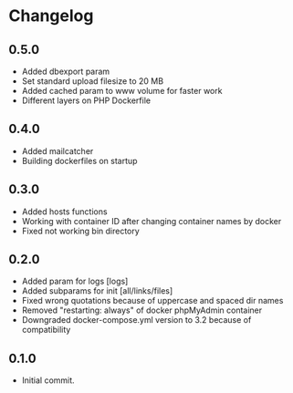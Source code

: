 # Changelog

## 0.5.0
- Added dbexport param
- Set standard upload filesize to 20 MB
- Added cached param to www volume for faster work
- Different layers on PHP Dockerfile

## 0.4.0
- Added mailcatcher
- Building dockerfiles on startup

## 0.3.0
- Added hosts functions
- Working with container ID after changing container names by docker
- Fixed not working bin directory

## 0.2.0
- Added param for logs [logs]
- Added subparams for init [all/links/files]
- Fixed wrong quotations because of uppercase and spaced dir names
- Removed "restarting: always" of docker phpMyAdmin container
- Downgraded docker-compose.yml version to 3.2 because of compatibility

## 0.1.0
- Initial commit.